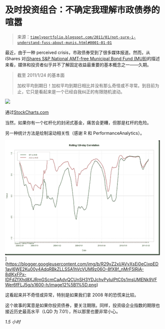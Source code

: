 <!--yml

类别：未分类

日期：2024-05-18 15:24:11

-->

# 及时投资组合：不确定我理解市政债券的喧嚣

> 来源：[`timelyportfolio.blogspot.com/2011/01/not-sure-i-understand-fuss-about-munis.html#0001-01-01`](http://timelyportfolio.blogspot.com/2011/01/not-sure-i-understand-fuss-about-munis.html#0001-01-01)

最近，由于一种 perceived crisis，市政债券受到了很多媒体报道。然而，从 iShares 对[iShares S&P National AMT-free Municipal Bond Fund (MUB)](http://us.ishares.com/product_info/fund/overview/MUB.htm?fundSearch=true&qt=MUB)的描述来看，媒体和投资者似乎并不了解固定收益最重要的基本概念之一——久期。

> 截至 2011/1/24 的基本面
> 
> 加权平均到期日！加权平均到期日相比并没有那么奇怪或不寻常。到目前为止，它只是看起来是一个已经自我纠正的有限随机波动。

![](http://stockcharts.com/h-sc/ui?s=mub:ief&p=d&yr=1&mn=0&dy=0&id=p26890504761&a=222442024)

通过[StockCharts.com](http://stockcharts.com/h-sc/ui?s=mub:ief&p=d&yr=1&mn=0&dy=0&id=p26890504761&a=222442024)

当然，如果你有一个杠杆化的封闭式基金，痛苦会更糟，但那是杠杆的危险。

另一种统计方法是绘制滚动相关性（感谢 R 和 PerformanceAnalytics）。

![image](img/34227a6b3075eca1eb893a167e4625af.png "image")](https://blogger.googleusercontent.com/img/b/R29vZ2xl/AVvXsEi0eCixpED1avl6WE2Ku00y4AdqRBkZLLSSA1hVcVUM9z06O-8fX8f_nMrF5lRiA-8dlKxFPx-IDFdZfXhd8XJRmGScmCaAdvQCUnSH3YDJchvPyIulPtC0s1msUMENk9VFWer6fFLJ5g/s1600-h/image12%5B1%5D.png)

这看起来并不奇怪或异常，特别是如果我们拿 2008 年的恐慌来比较。

这个故事的寓意是如果你投资债券，要关注期限。同样，投资级企业指数的期限也接近历史最高水平（LQD 为 7.01），所以那里也要非常小心。

*1.5 小时*
